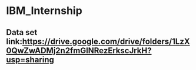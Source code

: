 # IBM_Internship

## Data set link:https://drive.google.com/drive/folders/1LzX0QwZwADMj2n2fmGINRezErkscJrkH?usp=sharing
